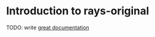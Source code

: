 # Introduction to rays-original

TODO: write [great documentation](http://jacobian.org/writing/what-to-write/)

